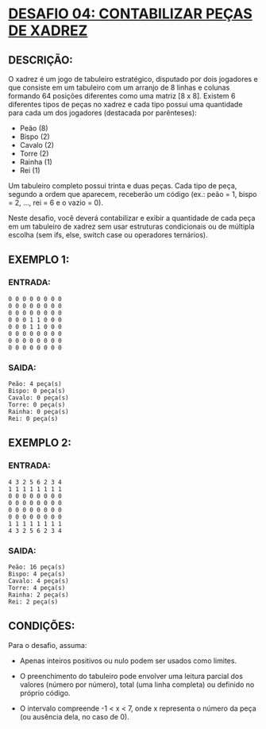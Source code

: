 # [DESAFIO 04: CONTABILIZAR PEÇAS DE XADREZ](https://osprogramadores.com/desafios/d04/)

## DESCRIÇÃO:
O xadrez é um jogo de tabuleiro estratégico, disputado por dois jogadores e que consiste em um tabuleiro com um arranjo de 8 linhas e colunas formando 64 posições diferentes como uma matriz [8 x 8]. Existem 6 diferentes tipos de peças no xadrez e cada tipo possui uma quantidade para cada um dos jogadores (destacada por parênteses):

* Peão (8)
* Bispo (2)
* Cavalo (2)
* Torre (2)
* Rainha (1)
* Rei (1)

Um tabuleiro completo possui trinta e duas peças. Cada tipo de peça, segundo a ordem que aparecem, receberão um código (ex.: peão = 1, bispo = 2, …, rei = 6 e o vazio = 0).

Neste desafio, você deverá contabilizar e exibir a quantidade de cada peça em um tabuleiro de xadrez sem usar estruturas condicionais ou de múltipla escolha (sem ifs, else, switch case ou operadores ternários).

## EXEMPLO 1:
### ENTRADA:
```
0 0 0 0 0 0 0 0
0 0 0 0 0 0 0 0
0 0 0 0 0 0 0 0
0 0 0 1 1 0 0 0
0 0 0 1 1 0 0 0
0 0 0 0 0 0 0 0
0 0 0 0 0 0 0 0
0 0 0 0 0 0 0 0
```

### SAIDA:
```
Peão: 4 peça(s)
Bispo: 0 peça(s)
Cavalo: 0 peça(s)
Torre: 0 peça(s)
Rainha: 0 peça(s)
Rei: 0 peça(s)
```

## EXEMPLO 2:
### ENTRADA:
```
4 3 2 5 6 2 3 4
1 1 1 1 1 1 1 1
0 0 0 0 0 0 0 0
0 0 0 0 0 0 0 0
0 0 0 0 0 0 0 0
0 0 0 0 0 0 0 0
1 1 1 1 1 1 1 1
4 3 2 5 6 2 3 4
```

### SAIDA:
```
Peão: 16 peça(s)
Bispo: 4 peça(s)
Cavalo: 4 peça(s)
Torre: 4 peça(s)
Rainha: 2 peça(s)
Rei: 2 peça(s)
```

## CONDIÇÕES:
Para o desafio, assuma:

* Apenas inteiros positivos ou nulo podem ser usados como limites.

* O preenchimento do tabuleiro pode envolver uma leitura parcial dos valores (número por número), total (uma linha completa) ou definido no próprio código.

* O intervalo compreende -1 < x < 7, onde x representa o número da peça (ou ausência dela, no caso de 0).